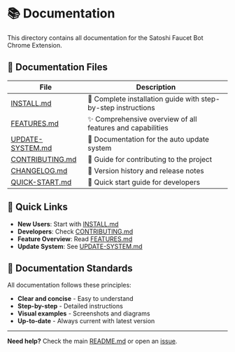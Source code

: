 # 📚 Documentation

This directory contains all documentation for the Satoshi Faucet Bot Chrome Extension.

## 📖 **Documentation Files**

| File | Description |
|------|-------------|
| [INSTALL.md](INSTALL.md) | 📖 Complete installation guide with step-by-step instructions |
| [FEATURES.md](FEATURES.md) | ✨ Comprehensive overview of all features and capabilities |
| [UPDATE-SYSTEM.md](UPDATE-SYSTEM.md) | 🔄 Documentation for the auto update system |
| [CONTRIBUTING.md](CONTRIBUTING.md) | 🤝 Guide for contributing to the project |
| [CHANGELOG.md](CHANGELOG.md) | 📝 Version history and release notes |
| [QUICK-START.md](QUICK-START.md) | 🚀 Quick start guide for developers |

## 🎯 **Quick Links**

- **New Users**: Start with [INSTALL.md](INSTALL.md)
- **Developers**: Check [CONTRIBUTING.md](CONTRIBUTING.md)
- **Feature Overview**: Read [FEATURES.md](FEATURES.md)
- **Update System**: See [UPDATE-SYSTEM.md](UPDATE-SYSTEM.md)

## 📝 **Documentation Standards**

All documentation follows these principles:
- **Clear and concise** - Easy to understand
- **Step-by-step** - Detailed instructions
- **Visual examples** - Screenshots and diagrams
- **Up-to-date** - Always current with latest version

---

**Need help?** Check the main [README.md](../README.md) or open an [issue](https://github.com/ryustore69/Stshi-FCT/issues).
